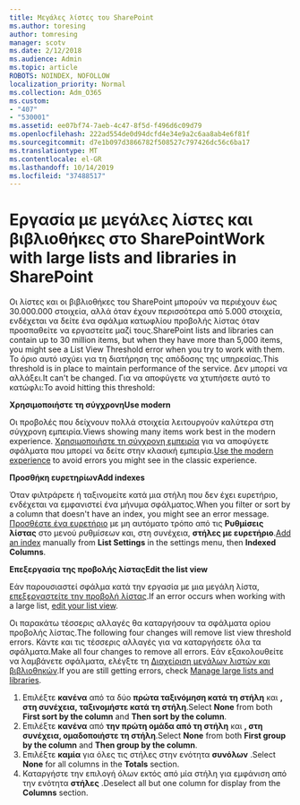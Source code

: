 ```yaml
---
title: Μεγάλες λίστες του SharePoint
ms.author: toresing
author: tomresing
manager: scotv
ms.date: 2/12/2018
ms.audience: Admin
ms.topic: article
ROBOTS: NOINDEX, NOFOLLOW
localization_priority: Normal
ms.collection: Adm_O365
ms.custom:
- "407"
- "530001"
ms.assetid: ee07bf74-7aeb-4c47-8f5d-f496d6c09d79
ms.openlocfilehash: 222ad554de0d94dcfd4e34e9a2c6aa8ab4e6f81f
ms.sourcegitcommit: d7e1b097d3866782f508527c797426dc56c6ba17
ms.translationtype: MT
ms.contentlocale: el-GR
ms.lasthandoff: 10/14/2019
ms.locfileid: "37488517"
---
```

# <a name="work-with-large-lists-and-libraries-in-sharepoint"></a><span data-ttu-id="3c58f-102">Εργασία με μεγάλες λίστες και βιβλιοθήκες στο SharePoint</span><span class="sxs-lookup"><span data-stu-id="3c58f-102">Work with large lists and libraries in SharePoint</span></span>

<span data-ttu-id="3c58f-103">Οι λίστες και οι βιβλιοθήκες του SharePoint μπορούν να περιέχουν έως 30.000.000 στοιχεία, αλλά όταν έχουν περισσότερα από 5.000 στοιχεία, ενδέχεται να δείτε ένα σφάλμα κατωφλίου προβολής λίστας όταν προσπαθείτε να εργαστείτε μαζί τους.</span><span class="sxs-lookup"><span data-stu-id="3c58f-103">SharePoint lists and libraries can contain up to 30 million items, but when they have more than 5,000 items, you might see a List View Threshold error when you try to work with them.</span></span> <span data-ttu-id="3c58f-104">Το όριο αυτό ισχύει για τη διατήρηση της απόδοσης της υπηρεσίας.</span><span class="sxs-lookup"><span data-stu-id="3c58f-104">This threshold is in place to maintain performance of the service.</span></span> <span data-ttu-id="3c58f-105">Δεν μπορεί να αλλάξει.</span><span class="sxs-lookup"><span data-stu-id="3c58f-105">It can't be changed.</span></span> <span data-ttu-id="3c58f-106">Για να αποφύγετε να χτυπήσετε αυτό το κατώφλι:</span><span class="sxs-lookup"><span data-stu-id="3c58f-106">To avoid hitting this threshold:</span></span>

<span data-ttu-id="3c58f-107">**Χρησιμοποιήστε τη σύγχρονη**</span><span class="sxs-lookup"><span data-stu-id="3c58f-107">**Use modern**</span></span>

<span data-ttu-id="3c58f-108">Οι προβολές που δείχνουν πολλά στοιχεία λειτουργούν καλύτερα στη σύγχρονη εμπειρία.</span><span class="sxs-lookup"><span data-stu-id="3c58f-108">Views showing many items work best in the modern experience.</span></span> <span data-ttu-id="3c58f-109">[Χρησιμοποιήστε τη σύγχρονη εμπειρία](https://support.office.com/article/66dac24b-4177-4775-bf50-3d267318caa9) για να αποφύγετε σφάλματα που μπορεί να δείτε στην κλασική εμπειρία.</span><span class="sxs-lookup"><span data-stu-id="3c58f-109">[Use the modern experience](https://support.office.com/article/66dac24b-4177-4775-bf50-3d267318caa9) to avoid errors you might see in the classic experience.</span></span>

<span data-ttu-id="3c58f-110">**Προσθήκη ευρετηρίων**</span><span class="sxs-lookup"><span data-stu-id="3c58f-110">**Add indexes**</span></span>

<span data-ttu-id="3c58f-111">Όταν φιλτράρετε ή ταξινομείτε κατά μια στήλη που δεν έχει ευρετήριο, ενδέχεται να εμφανιστεί ένα μήνυμα σφάλματος.</span><span class="sxs-lookup"><span data-stu-id="3c58f-111">When you filter or sort by a column that doesn't have an index, you might see an error message.</span></span> <span data-ttu-id="3c58f-112">[Προσθέστε ένα ευρετήριο](https://support.office.com/article/f3f00554-b7dc-44d1-a2ed-d477eac463b0) με μη αυτόματο τρόπο από τις **Ρυθμίσεις λίστας** στο μενού ρυθμίσεων και, στη συνέχεια, **στήλες με ευρετήριο**.</span><span class="sxs-lookup"><span data-stu-id="3c58f-112">[Add an index](https://support.office.com/article/f3f00554-b7dc-44d1-a2ed-d477eac463b0) manually from **List Settings** in the settings menu, then **Indexed Columns**.</span></span>

<span data-ttu-id="3c58f-113">**Επεξεργασία της προβολής λίστας**</span><span class="sxs-lookup"><span data-stu-id="3c58f-113">**Edit the list view**</span></span>

<span data-ttu-id="3c58f-114">Εάν παρουσιαστεί σφάλμα κατά την εργασία με μια μεγάλη λίστα, [επεξεργαστείτε την προβολή λίστας](https://support.office.com/article/15916903-e79a-423f-b4e2-02d37e1ff372).</span><span class="sxs-lookup"><span data-stu-id="3c58f-114">If an error occurs when working with a large list, [edit your list view](https://support.office.com/article/15916903-e79a-423f-b4e2-02d37e1ff372).</span></span>

<span data-ttu-id="3c58f-115">Οι παρακάτω τέσσερις αλλαγές θα καταργήσουν τα σφάλματα ορίου προβολής λίστας.</span><span class="sxs-lookup"><span data-stu-id="3c58f-115">The following four changes will remove list view threshold errors.</span></span> <span data-ttu-id="3c58f-116">Κάντε και τις τέσσερις αλλαγές για να καταργήσετε όλα τα σφάλματα.</span><span class="sxs-lookup"><span data-stu-id="3c58f-116">Make all four changes to remove all errors.</span></span> <span data-ttu-id="3c58f-117">Εάν εξακολουθείτε να λαμβάνετε σφάλματα, ελέγξτε τη [Διαχείριση μεγάλων λιστών και βιβλιοθηκών](https://support.office.com/article/B8588DAE-9387-48C2-9248-C24122F07C59).</span><span class="sxs-lookup"><span data-stu-id="3c58f-117">If you are still getting errors, check [Manage large lists and libraries](https://support.office.com/article/B8588DAE-9387-48C2-9248-C24122F07C59).</span></span>

1. <span data-ttu-id="3c58f-118">Επιλέξτε **κανένα** από τα δύο **πρώτα ταξινόμηση κατά τη στήλη** και **, στη συνέχεια, ταξινομήστε κατά τη στήλη**.</span><span class="sxs-lookup"><span data-stu-id="3c58f-118">Select **None** from both **First sort by the column** and **Then sort by the column**.</span></span>
2. <span data-ttu-id="3c58f-119">Επιλέξτε **κανένα** από **την πρώτη ομάδα από τη στήλη** και **, στη συνέχεια, ομαδοποιήστε τη στήλη**.</span><span class="sxs-lookup"><span data-stu-id="3c58f-119">Select **None** from both **First group by the column** and **Then group by the column**.</span></span>
3. <span data-ttu-id="3c58f-120">Επιλέξτε **καμία** για όλες τις στήλες στην ενότητα **συνόλων** .</span><span class="sxs-lookup"><span data-stu-id="3c58f-120">Select **None** for all columns in the **Totals** section.</span></span>
4. <span data-ttu-id="3c58f-121">Καταργήστε την επιλογή όλων εκτός από μία στήλη για εμφάνιση από την ενότητα **στήλες** .</span><span class="sxs-lookup"><span data-stu-id="3c58f-121">Deselect all but one column for display from the **Columns** section.</span></span>

